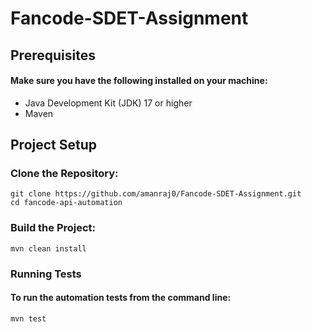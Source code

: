 # Fancode-SDET-Assignment

## Prerequisites
#### Make sure you have the following installed on your machine:

* Java Development Kit (JDK) 17 or higher
* Maven

## Project Setup
### Clone the Repository:
```
git clone https://github.com/amanraj0/Fancode-SDET-Assignment.git
cd fancode-api-automation
```

### Build the Project:
```
mvn clean install
```

### Running Tests
#### To run the automation tests from the command line:
```
mvn test
```
